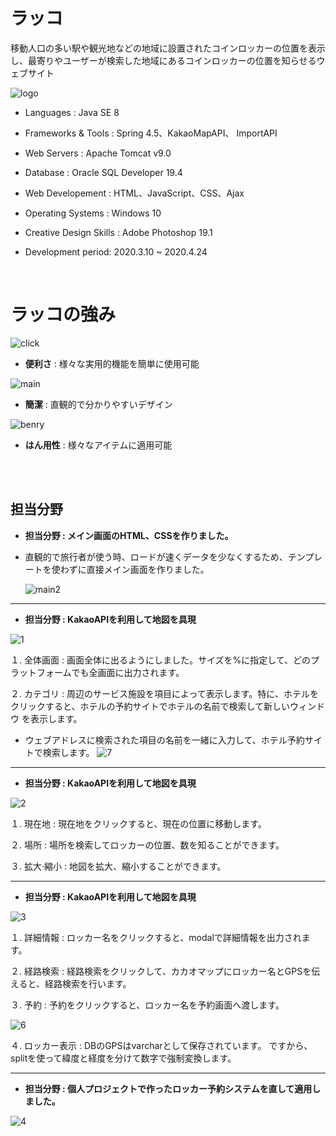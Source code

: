 # ラッコ
移動人口の多い駅や観光地などの地域に設置されたコインロッカーの位置を表示し、最寄りやユーザーが検索した地域にあるコインロッカーの位置を知らせるウェブサイト

![logo](https://user-images.githubusercontent.com/54131117/95624534-fcb2d680-0ab1-11eb-96af-6c466aa5c70b.png)

- Languages              : Java SE 8
- Frameworks & Tools     : Spring 4.5、KakaoMapAPI、 
                           ImportAPI
- Web Servers            : Apache Tomcat v9.0
- Database               : Oracle SQL Developer 19.4
- Web Developement       : HTML、JavaScript、CSS、Ajax
- Operating Systems      : Windows 10
- Creative Design Skills : Adobe Photoshop 19.1

- Development period: 2020.3.10 ~ 2020.4.24
<br>

# ラッコの強み
![click](https://user-images.githubusercontent.com/54131117/95625528-94fd8b00-0ab3-11eb-9420-304684147b6e.png)

- **便利さ**
 : 様々な実用的機能を簡単に使用可能
 

![main](https://user-images.githubusercontent.com/54131117/95625635-bd858500-0ab3-11eb-8f2c-365c9e58eed6.png)

- **簡潔**
 : 直観的で分かりやすいデザイン
 

![benry](https://user-images.githubusercontent.com/54131117/95625637-bf4f4880-0ab3-11eb-875b-8fffc998aa41.png)

- **はん用性**
 : 様々なアイテムに適用可能

<br>
<br>

## 担当分野

- **担当分野 : メイン画面のHTML、CSSを作りました。**
- 直観的で旅行者が使う時、ロードが速くデータを少なくするため、テンプレートを使わずに直接メイン画面を作りました。

  ![main2](https://user-images.githubusercontent.com/54131117/95626132-a5623580-0ab4-11eb-9d92-e0f5755192e0.png)

***
- **担当分野 : KakaoAPIを利用して地図を具現**

![1](https://user-images.githubusercontent.com/54131117/95626319-0558dc00-0ab5-11eb-9f3e-a3f565c44a4d.png)

１. 全体画面 : 画面全体に出るようにしました。サイズを%に指定して、どのプラットフォームでも全画面に出力されます。

２. カテゴリ : 周辺のサービス施設を項目によって表示します。特に、ホテルをクリックすると、ホテルの予約サイトでホテルの名前で検索して新しいウィンドウ   を表示します。
  - ウェブアドレスに検索された項目の名前を一緒に入力して、ホテル予約サイトで検索します。 
  ![7](https://user-images.githubusercontent.com/54131117/95626452-3fc27900-0ab5-11eb-9dfb-afd06ca1cc32.png)

***
- **担当分野 : KakaoAPIを利用して地図を具現**

![2](https://user-images.githubusercontent.com/54131117/95626323-068a0900-0ab5-11eb-931f-a99ab020c59c.png)

１. 現在地 : 現在地をクリックすると、現在の位置に移動します。

２. 場所 : 場所を検索してロッカーの位置、数を知ることができます。

３. 拡大·縮小 : 地図を拡大、縮小することができます。

***
- **担当分野 : KakaoAPIを利用して地図を具現**

![3](https://user-images.githubusercontent.com/54131117/95626325-07229f80-0ab5-11eb-80a4-02eba5b84867.png)

１. 詳細情報 : ロッカー名をクリックすると、modalで詳細情報を出力されます。

２. 経路検索 : 経路検索をクリックして、カカオマップにロッカー名とGPSを伝えると、経路検索を行います。

３. 予約 : 予約をクリックすると、ロッカー名を予約画面へ渡します。

![6](https://user-images.githubusercontent.com/54131117/95626916-2f5ece00-0ab6-11eb-9a91-0450b31b1a97.png)

４. ロッカー表示 : DBのGPSはvarcharとして保存されています。 ですから、splitを使って緯度と経度を分けて数字で強制変換します。

***
- **担当分野 : 個人プロジェクトで作ったロッカー予約システムを直して適用しました。**

![4](https://user-images.githubusercontent.com/54131117/95626326-07229f80-0ab5-11eb-8621-6e19f6501fdd.png)





